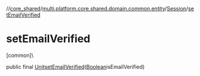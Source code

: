 //[core_shared](../../../index.md)/[multi.platform.core.shared.domain.common.entity](../index.md)/[Session](index.md)/[setEmailVerified](set-email-verified.md)

# setEmailVerified

[common]\

public final [Unit](https://kotlinlang.org/api/latest/jvm/stdlib/kotlin/-unit/index.html)[setEmailVerified](set-email-verified.md)([Boolean](https://developer.android.com/reference/kotlin/java/lang/Boolean.html)isEmailVerified)
